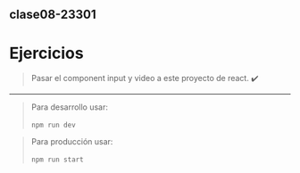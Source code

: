 ## **clase08-23301**

# Ejercicios

> Pasar el component input y video a este proyecto de react. :heavy_check_mark:

---
>Para desarrollo usar:<br><br><code>npm run dev</code>

>Para producción usar:<br><br><code>npm run start</code>
